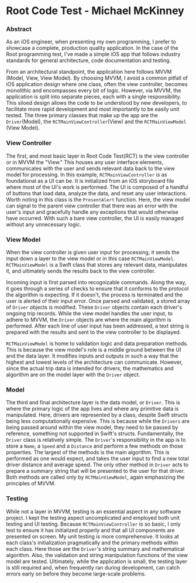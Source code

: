 # Root Code Test - Michael McKinney

### Abstract
As an iOS engineer, when presenting my own programming, I prefer to showcase a complete, production quality application. In the case of the Root programming test, I've made a simple iOS app that follows industry standards for general architecture, code documentation and testing. 

From an architectural standpoint, the application here follows MVVM (Model, View, View Model). By choosing MVVM, I avoid a common pitfall of iOS application design where one class, often the view controller, becomes monolithic and encompasses every bit of logic. However, via MVVM, the application is split into separate pieces, each with a single responsibility. This siloed design allows the code to be understood by new developers, to facilitate more rapid development and most importantly to be easily unit tested. The three primary classes that make up the app are the `Driver`(Model), the `RCTMainViewController`(View) and the `RCTMainViewModel` (View Model). 

### View Controller
The first, and most basic layer in Root Code Test(RCT) is the view controller or in MVVM the "View." This houses any user interface elements, communicates with the user and sends relevant data back to the view model for processing. In this example, `RCTMainViewController` is as foundational as a UI can be. It is initialized from an iOS storyboard file where most of the UI's work is performed. The UI is composed of a handful of buttons that load data, analyze the data, and reset any user interactions. Worth noting in this class is the `PresentAlert` function. Here, the view model can signal to the parent view controller that there was an error with the user's input and gracefully handle any exceptions that would otherwise have occurred. With such a bare view controller, the UI is easily managed without any unnecessary logic. 

### View Model
When the view controller is given user input for processing, it sends the input down a layer to the view model or in this case `RCTMainViewModel`. `RCTMainViewModel` is a Swift class that stores any relevant data, manipulates it, and ultimately sends the results back to the view controller. 

Incoming input is first parsed into recognizable commands. Along the way, it goes through a series of checks to ensure that it conforms to the protocol the algorithm is expecting. If it doesn't, the process is terminated and the user is alerted of their input error. Once parsed and validated, a stored array of `Driver` objects is modified. These `Driver` objects contain each driver's ongoing trip records. While the view model handles the user input, to adhere to MVVM, the `Driver` objects are where the main algorithm is performed. After each line of user input has been addressed, a text string is prepared with the results and sent to the view controller to be displayed. 

`RCTMainViewModel` is home to validation logic and data preparation methods. This is because the view model's role is a middle ground between the UI and the data layer. It modifies inputs and outputs in such a way that the highest and lowest levels of the architecture can communicate. However, since the actual trip data is intended for drivers, the mathematics and algorithm are on the model layer with the `Driver` object.

### Model
The third and final architecture layer is the data model, or `Driver`. This is where the primary logic of the app lives and where any primitive data is manipulated. Here, drivers are represented by a class, despite Swift structs being less computationally expensive. This is because while the `Drivers` are being passed around within the view model, they need to be passed by reference, something not supported in Swift's structs. Fundamentally, the `Driver` class is relatively simple. The `Driver`'s responsibility in the app is to store a `Name`, a `Speed` and a `Distance` and perform a few methods on those properties. The largest of the methods is the main algorithm. This is performed as one would expect, and takes the user input to find a new total driver distance and average speed. The only other method in `Driver` acts to prepare a summary string that will be presented to the user for that driver. Both methods are called only by `RCTMainViewModel`, again emphasizing the principles of MVVM.

### Testing
While not a layer in MVVM, testing is an essential aspect in any software project. I kept the testing aspect uncomplicated and employed both unit testing and UI testing. Because `RCTMainViewController` is so basic, I only test to ensure it has initialized properly and that all UI components are presented on screen. My unit testing is more comprehensive. It looks at each class's initialization pragmatically and the primary methods within each class. Here those are the `Driver`'s string summary and mathematical algorithm. Also, the validation and string manipulation functions of the view model are tested. Ultimately, while the application is small, the testing layer is still required and, when frequently ran during development, can catch errors early on before they become large-scale problems.
	
